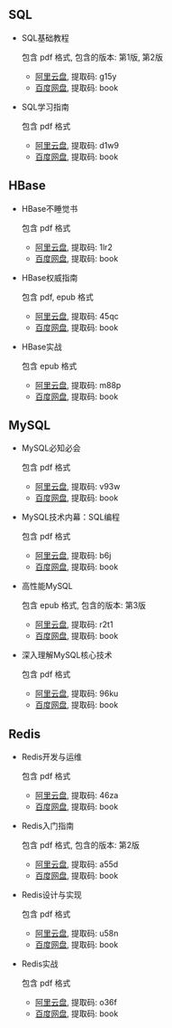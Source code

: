 ## SQL

- SQL基础教程

  包含 pdf 格式, 包含的版本: 第1版, 第2版

  - [阿里云盘](https://www.aliyundrive.com/s/r3ksu8adc9x), 提取码: g15y
  - [百度网盘](https://pan.baidu.com/s/1CBEMPd1G3_ZYAT61ClkcwQ), 提取码: book
- SQL学习指南

  包含 pdf 格式

  - [阿里云盘](https://www.aliyundrive.com/s/MfGAg9QBsaa), 提取码: d1w9
  - [百度网盘](https://pan.baidu.com/s/1Nr_EQvathIuf4cblTdE1_g), 提取码: book

## HBase

- HBase不睡觉书

  包含 pdf 格式

  - [阿里云盘](https://www.aliyundrive.com/s/MFV8fLmtE3A), 提取码: 1lr2
  - [百度网盘](https://pan.baidu.com/s/1446Y9tN7JgLOx4dop67E5Q), 提取码: book
- HBase权威指南

  包含 pdf, epub 格式

  - [阿里云盘](https://www.aliyundrive.com/s/pgqgtQyHUWh), 提取码: 45qc
  - [百度网盘](https://pan.baidu.com/s/1JCzOw8qLxmsqXn-YNUSA-g), 提取码: book
- HBase实战

  包含 epub 格式

  - [阿里云盘](https://www.aliyundrive.com/s/bg92GUYkMvp), 提取码: m88p
  - [百度网盘](https://pan.baidu.com/s/1s5xyaAS9WoeC-Igr0QXkLg), 提取码: book

## MySQL

- MySQL必知必会

  包含 pdf 格式

  - [阿里云盘](https://www.aliyundrive.com/s/zu1FtsGWSkw), 提取码: v93w
  - [百度网盘](https://pan.baidu.com/s/139VNyfbDFnfRuPo6CHl16Q), 提取码: book
- MySQL技术内幕：SQL编程

  包含 pdf 格式

  - [阿里云盘](https://www.aliyundrive.com/s/DZRr7KC1xBp), 提取码: b6j
  - [百度网盘](https://pan.baidu.com/s/1s5xyaAS9WoeC-Igr0QXkLg), 提取码: book
- 高性能MySQL

  包含 epub 格式, 包含的版本: 第3版

  - [阿里云盘](https://www.aliyundrive.com/s/K7mfrRxaJa3), 提取码: r2t1
  - [百度网盘](https://pan.baidu.com/s/1CRJAqVXY4J7Ic1ZQ3oCXqA), 提取码: book
- 深入理解MySQL核心技术

  包含 pdf 格式

  - [阿里云盘](https://www.aliyundrive.com/s/aJDLVh8jfHM), 提取码: 96ku
  - [百度网盘](https://pan.baidu.com/s/1AEEHXJIX-KTF8qDw168Dpw), 提取码: book

## Redis

- Redis开发与运维

  包含 pdf 格式

  - [阿里云盘](https://www.aliyundrive.com/s/jpugJF6TSr6), 提取码: 46za
  - [百度网盘](https://pan.baidu.com/s/1ZdsD6XVxhITPP1iJVcFusg), 提取码: book
- Redis入门指南

  包含 pdf 格式, 包含的版本: 第2版

  - [阿里云盘](https://www.aliyundrive.com/s/sqbCY51hh2J), 提取码: a55d
  - [百度网盘](https://pan.baidu.com/s/1UtKFCIBJpBweBhkGVkr4sw), 提取码: book
- Redis设计与实现

  包含 pdf 格式

  - [阿里云盘](https://www.aliyundrive.com/s/AwbjDSZN8aN), 提取码: u58n
  - [百度网盘](https://pan.baidu.com/s/1Gt7bTl8NkcpeMgpKsB7zCw), 提取码: book
- Redis实战

  包含 pdf 格式

  - [阿里云盘](https://www.aliyundrive.com/s/DMo1y5JbjPs), 提取码: o36f
  - [百度网盘](https://pan.baidu.com/s/1XAHi7E7ACDC9f1pBvqwq1A), 提取码: book

